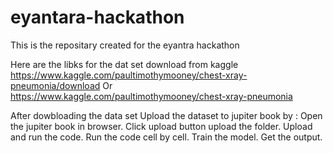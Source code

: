 # eyantara-hackathon
This is the repositary created for the eyantra hackathon

Here are the libks for the dat set download from kaggle 
https://www.kaggle.com/paultimothymooney/chest-xray-pneumonia/download
Or 
https://www.kaggle.com/paultimothymooney/chest-xray-pneumonia

After dowbloading the data set 
Upload the dataset to jupiter book by :
Open the jupiter book in browser.
Click upload button upload the folder.
Upload and run the code.
Run the code cell by cell.
Train the model.
Get the output.

